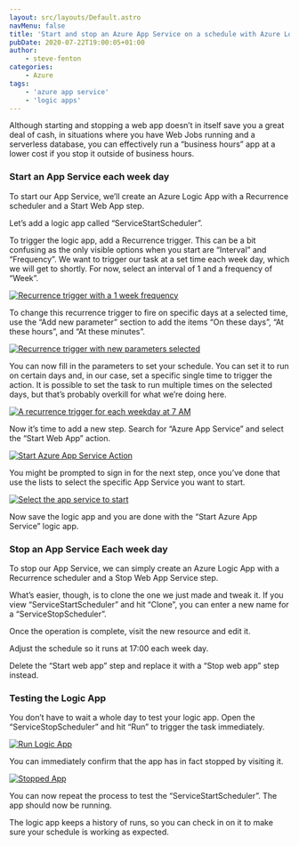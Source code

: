 ```yaml
---
layout: src/layouts/Default.astro
navMenu: false
title: 'Start and stop an Azure App Service on a schedule with Azure Logic Apps'
pubDate: 2020-07-22T19:00:05+01:00
author:
    - steve-fenton
categories:
    - Azure
tags:
    - 'azure app service'
    - 'logic apps'
---
```


Although starting and stopping a web app doesn’t in itself save you a great deal of cash, in situations where you have Web Jobs running and a serverless database, you can effectively run a “business hours” app at a lower cost if you stop it outside of business hours.

### Start an App Service each week day

To start our App Service, we’ll create an Azure Logic App with a Recurrence scheduler and a Start Web App step.

Let’s add a logic app called “ServiceStartScheduler”.

To trigger the logic app, add a Recurrence trigger. This can be a bit confusing as the only visible options when you start are “Interval” and “Frequency”. We want to trigger our task at a set time each week day, which we will get to shortly. For now, select an interval of 1 and a frequency of “Week”.

[![Recurrence trigger with a 1 week frequency](https://www.stevefenton.co.uk/wp-content/uploads/2020/07/azure-logic-app-step-001.jpg)](https://www.stevefenton.co.uk/2020/07/start-and-stop-an-azure-app-service-on-a-schedule-with-azure-logic-apps/azure-logic-app-step-001/)

To change this recurrence trigger to fire on specific days at a selected time, use the “Add new parameter” section to add the items “On these days”, “At these hours”, and “At these minutes”.

[![Recurrence trigger with new parameters selected](https://www.stevefenton.co.uk/wp-content/uploads/2020/07/azure-logic-app-step-002.jpg)](https://www.stevefenton.co.uk/2020/07/start-and-stop-an-azure-app-service-on-a-schedule-with-azure-logic-apps/azure-logic-app-step-002/)

You can now fill in the parameters to set your schedule. You can set it to run on certain days and, in our case, set a specific single time to trigger the action. It is possible to set the task to run multiple times on the selected days, but that’s probably overkill for what we’re doing here.

[![A recurrence trigger for each weekday at 7 AM](https://www.stevefenton.co.uk/wp-content/uploads/2020/07/azure-logic-app-step-003.jpg)](https://www.stevefenton.co.uk/2020/07/start-and-stop-an-azure-app-service-on-a-schedule-with-azure-logic-apps/azure-logic-app-step-003/)

Now it’s time to add a new step. Search for “Azure App Service” and select the “Start Web App” action.

[![Start Azure App Service Action](https://www.stevefenton.co.uk/wp-content/uploads/2020/07/azure-logic-app-step-004.jpg)](https://www.stevefenton.co.uk/2020/07/start-and-stop-an-azure-app-service-on-a-schedule-with-azure-logic-apps/azure-logic-app-step-004/)

You might be prompted to sign in for the next step, once you’ve done that use the lists to select the specific App Service you want to start.

[![Select the app service to start](https://www.stevefenton.co.uk/wp-content/uploads/2020/07/azure-logic-app-step-005.jpg)](https://www.stevefenton.co.uk/2020/07/start-and-stop-an-azure-app-service-on-a-schedule-with-azure-logic-apps/azure-logic-app-step-005/)

Now save the logic app and you are done with the “Start Azure App Service” logic app.

### Stop an App Service Each week day

To stop our App Service, we can simply create an Azure Logic App with a Recurrence scheduler and a Stop Web App Service step.

What’s easier, though, is to clone the one we just made and tweak it. If you view “ServiceStartScheduler” and hit “Clone”, you can enter a new name for a “ServiceStopScheduler”.

Once the operation is complete, visit the new resource and edit it.

Adjust the schedule so it runs at 17:00 each week day.

Delete the “Start web app” step and replace it with a “Stop web app” step instead.

### Testing the Logic App

You don’t have to wait a whole day to test your logic app. Open the “ServiceStopScheduler” and hit “Run” to trigger the task immediately.

[![Run Logic App](https://www.stevefenton.co.uk/wp-content/uploads/2020/07/azure-logic-app-testing.jpg)](https://www.stevefenton.co.uk/2020/07/start-and-stop-an-azure-app-service-on-a-schedule-with-azure-logic-apps/azure-logic-app-testing/)

You can immediately confirm that the app has in fact stopped by visiting it.

[![Stopped App](https://www.stevefenton.co.uk/wp-content/uploads/2020/07/azure-logic-app-stopped.jpg)](https://www.stevefenton.co.uk/2020/07/start-and-stop-an-azure-app-service-on-a-schedule-with-azure-logic-apps/azure-logic-app-stopped/)

You can now repeat the process to test the “ServiceStartScheduler”. The app should now be running.

The logic app keeps a history of runs, so you can check in on it to make sure your schedule is working as expected.